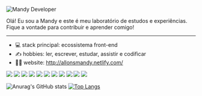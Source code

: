 ![Mandy Developer](https://user-images.githubusercontent.com/39445219/122872845-63f27d00-d307-11eb-93b9-4f9948dedcbb.gif)

Olá! Eu sou a Mandy e este é meu laboratório de estudos e experiências. Fique a vontade para contribuir e aprender comigo!

---
- 💻 stack principal: ecossistema front-end
- ✍ hobbies: ler, escrever, estudar, assistir e codificar
- 👩‍💻 website: http://allonsmandy.netlify.com/

![](https://img.shields.io/badge/HTML5-E34F26?style=for-the-badge&logo=html5&logoColor=white)
![](https://img.shields.io/badge/CSS3-1572B6?style=for-the-badge&logo=css3&logoColor=white)
![](https://img.shields.io/badge/JavaScript-F7DF1E?style=for-the-badge&logo=javascript&logoColor=black)
![](https://img.shields.io/badge/TypeScript-007ACC?style=for-the-badge&logo=typescript&logoColor=white)
![](https://img.shields.io/badge/Sass-CC6699?style=for-the-badge&logo=sass&logoColor=white)
![](https://img.shields.io/badge/Gatsby-663399?style=for-the-badge&logo=gatsby&logoColor=white)
![](https://img.shields.io/badge/React-20232A?style=for-the-badge&logo=react&logoColor=61DAFB)
![](https://img.shields.io/badge/Vue.js-35495E?style=for-the-badge&logo=vue.js&logoColor=4FC08D)
![](https://img.shields.io/badge/Angular-DD0031?style=for-the-badge&logo=angular&logoColor=white)
![](https://img.shields.io/badge/Svelte-4A4A55?style=for-the-badge&logo=svelte&logoColor=FF3E00)
![](https://img.shields.io/badge/React_Native-20232A?style=for-the-badge&logo=react&logoColor=61DAFB)

![Anurag's GitHub stats](https://github-readme-stats.vercel.app/api?username=allonsmandy&show_icons=true&theme=dracula)
[![Top Langs](https://github-readme-stats.vercel.app/api/top-langs/?username=allonsmandy&layout=compact&theme=dracula)](https://github.com/anuraghazra/github-readme-stats)
